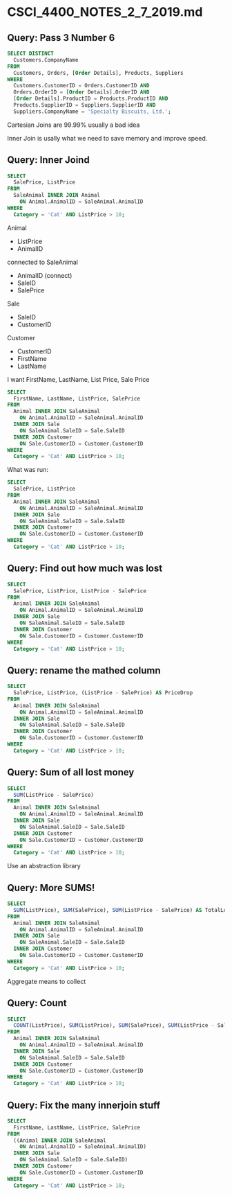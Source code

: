 # CSCI_4400_NOTES_2_7_2019.md

## Query: Pass 3 Number 6

```sql
SELECT DISTINCT
  Customers.CompanyName
FROM
  Customers, Orders, [Order Details], Products, Suppliers
WHERE
  Customers.CustomerID = Orders.CustomerID AND
  Orders.OrderID = [Order Details].OrderID AND
  [Order Details].ProductID = Products.ProductID AND
  Products.SupplierID = Suppliers.SupplierID AND
  Suppliers.CompanyName = 'Specialty Biscuits, Ltd.';
```

Cartesian Joins are 99.99% usually a bad idea

Inner Join is usally what we need to save memory and improve speed.

## Query: Inner Joind

```sql
SELECT
  SalePrice, ListPrice
FROM
  SaleAnimal INNER JOIN Animal
    ON Animal.AnimalID = SaleAnimal.AnimalID
WHERE
  Category = 'Cat' AND ListPrice > 10;
```

Animal

* ListPrice
* AnimalID

connected to SaleAnimal

* AnimalID (connect)
* SaleID
* SalePrice

Sale

* SaleID
* CustomerID

Customer

* CustomerID
* FirstName
* LastName

I want FirstName, LastName, List Price, Sale Price

```sql
SELECT
  FirstName, LastName, ListPrice, SalePrice
FROM
  Animal INNER JOIN SaleAnimal
    ON Animal.AnimalID = SaleAnimal.AnimalID
  INNER JOIN Sale
    ON SaleAnimal.SaleID = Sale.SaleID
  INNER JOIN Customer
    ON Sale.CustomerID = Customer.CustomerID
WHERE
  Category = 'Cat' AND ListPrice > 10;
```

What was run:

```sql
SELECT
  SalePrice, ListPrice
FROM
  Animal INNER JOIN SaleAnimal
    ON Animal.AnimalID = SaleAnimal.AnimalID
  INNER JOIN Sale
    ON SaleAnimal.SaleID = Sale.SaleID
  INNER JOIN Customer
    ON Sale.CustomerID = Customer.CustomerID
WHERE
  Category = 'Cat' AND ListPrice > 10;
```

## Query: Find out how much was lost

```sql
SELECT
  SalePrice, ListPrice, ListPrice - SalePrice
FROM
  Animal INNER JOIN SaleAnimal
    ON Animal.AnimalID = SaleAnimal.AnimalID
  INNER JOIN Sale
    ON SaleAnimal.SaleID = Sale.SaleID
  INNER JOIN Customer
    ON Sale.CustomerID = Customer.CustomerID
WHERE
  Category = 'Cat' AND ListPrice > 10;
```

## Query: rename the mathed column

```sql
SELECT
  SalePrice, ListPrice, (ListPrice - SalePrice) AS PriceDrop
FROM
  Animal INNER JOIN SaleAnimal
    ON Animal.AnimalID = SaleAnimal.AnimalID
  INNER JOIN Sale
    ON SaleAnimal.SaleID = Sale.SaleID
  INNER JOIN Customer
    ON Sale.CustomerID = Customer.CustomerID
WHERE
  Category = 'Cat' AND ListPrice > 10;
```

## Query: Sum of all lost money

```sql
SELECT
  SUM(ListPrice - SalePrice)
FROM
  Animal INNER JOIN SaleAnimal
    ON Animal.AnimalID = SaleAnimal.AnimalID
  INNER JOIN Sale
    ON SaleAnimal.SaleID = Sale.SaleID
  INNER JOIN Customer
    ON Sale.CustomerID = Customer.CustomerID
WHERE
  Category = 'Cat' AND ListPrice > 10;
```

Use an abstraction library

## Query: More SUMS!

```sql
SELECT
  SUM(ListPrice), SUM(SalePrice), SUM(ListPrice - SalePrice) AS TotalLost
FROM
  Animal INNER JOIN SaleAnimal
    ON Animal.AnimalID = SaleAnimal.AnimalID
  INNER JOIN Sale
    ON SaleAnimal.SaleID = Sale.SaleID
  INNER JOIN Customer
    ON Sale.CustomerID = Customer.CustomerID
WHERE
  Category = 'Cat' AND ListPrice > 10;
```

Aggregate means to collect

## Query: Count

```sql
SELECT
  COUNT(ListPrice), SUM(ListPrice), SUM(SalePrice), SUM(ListPrice - SalePrice) AS TotalLost
FROM
  Animal INNER JOIN SaleAnimal
    ON Animal.AnimalID = SaleAnimal.AnimalID
  INNER JOIN Sale
    ON SaleAnimal.SaleID = Sale.SaleID
  INNER JOIN Customer
    ON Sale.CustomerID = Customer.CustomerID
WHERE
  Category = 'Cat' AND ListPrice > 10;
```

## Query: Fix the many innerjoin stuff

```sql
SELECT
  FirstName, LastName, ListPrice, SalePrice
FROM
  ((Animal INNER JOIN SaleAnimal
    ON Animal.AnimalID = SaleAnimal.AnimalID)
  INNER JOIN Sale
    ON SaleAnimal.SaleID = Sale.SaleID)
  INNER JOIN Customer
    ON Sale.CustomerID = Customer.CustomerID
WHERE
  Category = 'Cat' AND ListPrice > 10;
```
